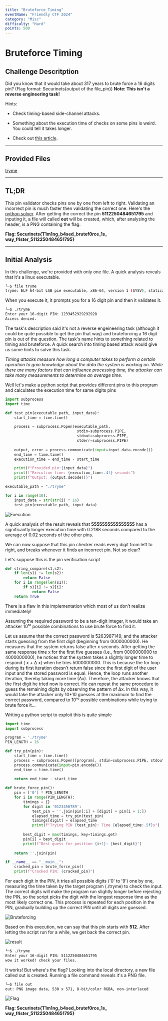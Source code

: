 ```yaml
---
title: "Bruteforce Timing"
eventName: "Friendly CTF 2024"
category: "Misc"
difficulty: "Hard"
points: 500
---
```


#   Bruteforce Timing

## Challenge Descritption


Did you know that it would take about 317 years to brute force a 16 digits pin? (Flag format: Securinets{output of the file_pin}) **Note: This isn't a reverse engineering task!**

Hints:

- Check timing-based side-channel attacks.

- Something about the execution time of checks on some pins is weird. You could tell it takes longer.

- Check out [this article](https://medium.com/spidernitt/introduction-to-timing-attacks-4e1e8c84b32b).

---

## Provided Files

[tryme](/assets/bruteforce/tryme)

---

## TL;DR

This pin validator checks pins one by one from left to right. Validating an incorrect pin is much faster then validating the correct one. Here's the [python solver](/assets/bruteforce/brute.py). After getting the correct the pin **5112250484651795** and inputing it, a file will called **out** will be created, which, after analysing the header, is a PNG containing the flag.

**Flag: Securinets{T1m1ng_b4sed_brutef0rce_1s_**
**way_f4ster_5112250484651795}**

---

## Initial Analysis

In this challenge, we're provided with only one file. A quick analysis reveals that it's a linux executable.

```bash
└─$ file tryme
tryme: ELF 64-bit LSB pie executable, x86-64, version 1 (SYSV), statically linked, no section header
```

When you execute it, it prompts you for a 16 digit pin and then it validates it.

```bash
└─$ ./tryme
Enter your 16-digit PIN: 1233452929292928
Access denied.
```

The task's description said it's not a reverse engeineering task (although it could be quite possible to get the pin that way) and bruteforcing a 16 digit pin is out of the question. The task's name hints to something related to timing and bruteforce. A quick search into timing based attack would give us some hints to solve this task.

*Timing attacks measure how long a computer takes to perform a certain operation to gain knowledge about the data the system is working on. While there are many factors that can influence processing time, the attacker can take many measurements to determine an average time.*

Well let's make a python script that provides different pins to this program and calculates the execution time for same digits pins

```py
import subprocess
import time

def test_pin(executable_path, input_data):
    start_time = time.time()

    process = subprocess.Popen(executable_path, 
                                stdin=subprocess.PIPE, 
                                stdout=subprocess.PIPE, 
                                stderr=subprocess.PIPE)
    
    output, error = process.communicate(input=input_data.encode())
    end_time = time.time()
    execution_time = end_time - start_time

    print(f"Provided pin:{input_data}")
    print(f"Execution time: {execution_time:.4f} seconds")
    print(f"Output: {output.decode()}")

executable_path = "./tryme"

for i in range(10):
    input_data = str(str(i) * 16)
    test_pin(executable_path, input_data)
```

![Execution](/assets/friendly/bruteforce/exec.png)

A quick analysis of the result reveals that **5555555555555555** has a significantly longer execution time with 0.2188 seconds compared to the average of 0.02 seconds of the other pins.

We can now suppose that this pin checker reads every digit from left to right, and breaks whenever it finds an incorrect pin. Not so clear?

Let's suppose this is the pin verification script

```py
def string_compare(s1,s2):
    if len(s1) != len(s2):
        return False
    for i in range(len(s1)):
        if s1[i] != s2[i]:
            return False
    return True
```
There is a flaw in this implementation which most of us don’t realize immediately!

Assuming the required password to be a ten-digit integer, it would take an attacker 10¹⁰ possible combinations to use brute force to find it.

Let us assume that the correct password is 5263987149, and the attacker starts guessing from the first digit (beginning from 0000000000). He measures that the system returns false after x seconds. After getting the same response time x for the first five guesses (i.e., from 0000000000 to 4000000000), he notices that the system takes a slightly longer time to respond ( x + ∆ x) when he tries 5000000000. This is because the for loop during its first iteration doesn’t return false since the first digit of the user input and the stored password is equal. Hence, the loop runs another iteration, thereby taking more time (∆x). Therefore, the attacker knows that the first digit he tried now is correct. He can repeat the same procedure to guess the remaining digits by observing the pattern of ∆x. In this way, it would take the attacker only 10*10 guesses at the maximum to find the correct password, compared to 10¹⁰ possible combinations while trying to brute force it…

Writing a python script to exploit this is quite simple

```py
import time
import subprocess

program = './tryme'
PIN_LENGTH = 16

def try_pin(pin):
    start_time = time.time()
    process = subprocess.Popen([program], stdin=subprocess.PIPE, stdout=subprocess.PIPE, stderr=subprocess.PIPE)
    process.communicate(input=pin.encode())
    end_time = time.time()
    
    return end_time - start_time

def brute_force_pin():
    pin = ['0'] * PIN_LENGTH
    for i in range(PIN_LENGTH):
        timings = {}
        for digit in '0123456789':
            test_pin = ''.join(pin[:i] + [digit] + pin[i + 1:])
            elapsed_time = try_pin(test_pin)
            timings[digit] = elapsed_time
            print(f"Trying PIN {test_pin}: Time {elapsed_time:.5f}s")
        
        best_digit = max(timings, key=timings.get)
        pin[i] = best_digit
        print(f"Best guess for position {i+1}: {best_digit}")
    
    return ''.join(pin)

if __name__ == "__main__":
    cracked_pin = brute_force_pin()
    print(f"Cracked PIN: {cracked_pin}")
```
For each digit in the PIN, it tries all possible digits ('0' to '9') one by one, measuring the time taken by the target program (./tryme) to check the input. The correct digits will make the program run slightly longer before rejecting the PIN, so the script picks the digit with the longest response time as the most likely correct one. This process is repeated for each position in the PIN, gradually building up the correct PIN until all digits are guessed.

![Bruteforcing](/assets/friendly/bruteforce/bruteforce.png)

Based on this execution, we can say that this pin starts with **512**. After letting the script run for a while, we get back the correct pin.

![result](/assets/friendly/bruteforce/result.png)

```bash
└─$ ./tryme
Enter your 16-digit PIN: 5112250484651795
wow it worked! check your files.
```
It works! But where's the flag? Looking into the local directory, a new file called out is created. Running a file command reveals it's a PNG file.

```bash
└─$ file out
out: PNG image data, 530 x 571, 8-bit/color RGBA, non-interlaced
```

![Flag](/assets/friendly/bruteforce/flag.jpg)

**Flag: Securinets{T1m1ng_b4sed_brutef0rce_1s_**
**way_f4ster_5112250484651795}**
